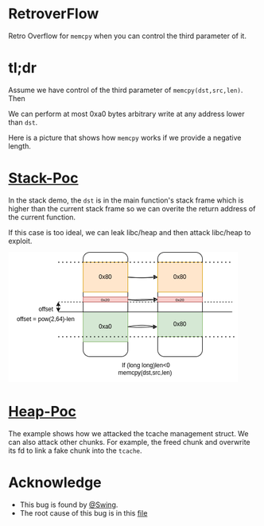 # RetroverFlow

Retro Overflow for `memcpy` when you can control the third parameter of it.


# tl;dr
Assume we have control of the third parameter of `memcpy(dst,src,len)`. Then

We can perform at most 0xa0 bytes arbitrary write at any address lower than `dst`.

Here is a picture that shows how `memcpy` works if we provide a negative length.



# [Stack-Poc][4]

In the stack demo, the `dst` is in the main function's stack frame which is higher than the current stack frame so we can overite the return address of the current function.

If this case is too ideal, we can leak libc/heap and then attack libc/heap to exploit.

![RetroverFlow](./Asset/RetroOverflow.drawio.png)

# [Heap-Poc][3]

The example shows how we attacked the tcache management struct. We can also attack other chunks. For example, the freed chunk and overwrite its fd to link a fake chunk into the `tcache`.

# Acknowledge
- This bug is found by [@Swing][1].
- The root cause of this bug is in this [file][2]


[1]: https://github.com/WinMin
[2]: https://codebrowser.dev/glibc/glibc/sysdeps/x86_64/multiarch/memmove-vec-unaligned-erms.S.html#541
[3]: ./Heap
[4]: ./Stack

